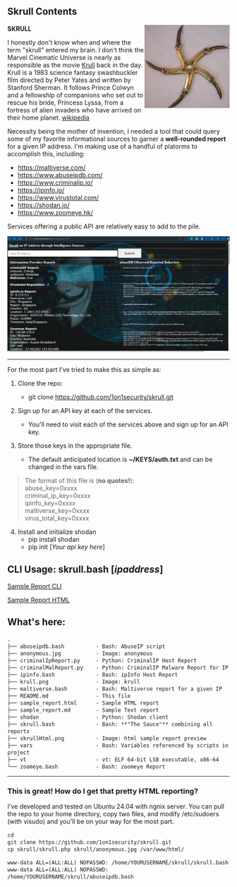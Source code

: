 ## Skrull Contents

<img style="float: right;" src="krull.png">

**SKRULL**

I honestly don't know when and where the term "skrull" entered my brain. I don't think the Marvel Cinematic Universe is nearly as responsible as the movie [Krull](https://www.imdb.com/title/tt0085811/?ref_=ext_shr_lnk) back in the day. Krull is a 1983 science fantasy swashbuckler film directed by Peter Yates and written by Stanford Sherman. It follows Prince Colwyn and a fellowship of companions who set out to rescue his bride, Princess Lyssa, from a fortress of alien invaders who have arrived on their home planet. [wikipedia](https://en.wikipedia.org/wiki/Krull_(film))

Necessity being the mother of invention, I needed a tool that could query some of my favorite informational sources to garner a **well-rounded report** for a given IP address.  I'm making use of a handful of platorms to accomplish this, including:

- <https://maltiverse.com/>
- <https://www.abuseipdb.com/>
- <https://www.criminalip.io/>
- <https://ipinfo.io/>
- <https://www.virustotal.com/>
- <https://shodan.io/>
- <https://www.zoomeye.hk/>

Services offering a public API are relatively easy to add to the pile.

<img style="float: center;" src="skrullHtml.png">

---

For the most part I've tried to make this as simple as:

1. Clone the repo:
    - git clone https://github.com/1on1security/skrull.git

2. Sign up for an API key at each of the services.
    - You'll need to visit each of the services above and sign up for an API key.

3. Store those keys in the appropriate file.
    - The default anticipated location is **~/KEYS/auth.txt** and can be changed in the vars file.

> The format of this file is (**no quotes!**):<br>
    abuse_key=0xxxx<br>
    criminal_ip_key=0xxxx<br>
    ipinfo_key=0xxxx<br>
    maltiverse_key=0xxxx<br>
    virus_total_key=0xxxx

4. Install and initialize shodan
    - pip install shodan
    - pip init [*Your api key here*]

## CLI Usage: skrull.bash [*ipaddress*]

[Sample Report CLI](sample_report.md)

[Sample Report HTML](https://1on1security.github.io/skrull/sample_report.html)

## What's here:

```
.
├── abuseipdb.bash          - Bash: AbuseIP script
├── anonymous.jpg           - Image: anonymous
├── criminalIpReport.py     - Python: CriminalIP Host Report
├── criminalMalReport.py    - Python: CriminalIP Malware Report for IP
├── ipinfo.bash             - Bash: ipInfo Host Report
├── krull.png               - Image: krull
├── maltiverse.bash         - Bash: Maltiverse report for a given IP
├── README.md               - This file
├── sample_report.html      - Sample HTML report
├── sample_report.md        - Sample Text report
├── shodan                  - Python: Shodan client
├── skrull.bash             - Bash: **"The Sauce"** combining all reports
├── skrullHtml.png          - Image: html sample report preview
├── vars                    - Bash: Variables referenced by scripts in project
├── vt                      - vt: ELF 64-bit LSB executable, x86-64
└── zoomeye.bash            - Bash: zoomeye Report
```

---

### This is great!  How do I get that pretty HTML reporting?
I've developed and tested on Ubuntu 24.04 with ngnix server.  You can pull the repo to your home directory, copy two files, and modify /etc/sudoers (with visudo) and you'll be on your way for the most part.

```
cd
git clone https://github.com/1on1security/skrull.git
cp skrull/skrull.php skrull/anonymous.jpg /var/www/html/
```

```
www-data ALL=(ALL:ALL) NOPASSWD: /home/YOURUSERNAME/skrull/skrull.bash
www-data ALL=(ALL:ALL) NOPASSWD: /home/YOURUSERNAME/skrull/abuseipdb.bash
```